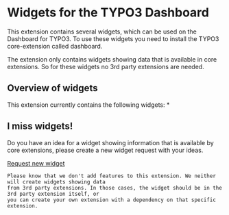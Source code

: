 # Widgets for the TYPO3 Dashboard
This extension contains several widgets, which can be used on the Dashboard for TYPO3. To use
these widgets you need to install the TYPO3 core-extension called dashboard. 

The extension only contains widgets showing data that is available in core extensions. So for
these widgets no 3rd party extensions are needed.

## Overview of widgets
This extension currently contains the following widgets:
* 

## I miss widgets!
Do you have an idea for a widget showing information that is available by core extensions, please
create a new widget request with your ideas. 

[Request new widget](https://github.com/FriendsOfTYPO3/widgets/issues/new?labels=widget&template=widget-request.md)

```
Please know that we don't add features to this extension. We neither will create widgets showing data
from 3rd party extensions. In those cases, the widget should be in the 3rd party extension itself, or
you can create your own extension with a dependency on that specific extension.
```
